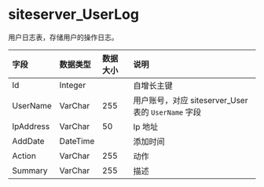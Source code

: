 # siteserver_UserLog

用户日志表，存储用户的操作日志。

| 字段 | 数据类型 | 数据大小 | 说明 |
| :----- | :----- | :----- | :----- |
|Id	|Integer|		|自增长主键|
|UserName|	VarChar	|255|	用户账号，对应 siteserver_User 表的 `UserName` 字段|
|IpAddress|	VarChar	|50	|Ip 地址|
|AddDate	|DateTime|		|添加时间|
|Action	|VarChar	|255	|动作|
|Summary	|VarChar	|255	|描述|